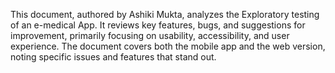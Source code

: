 This document, authored by Ashiki Mukta, analyzes the Exploratory testing of an e-medical App.
It reviews key features, bugs, and suggestions for improvement, primarily focusing on usability, accessibility, and user experience.
The document covers both the mobile app and the web version, noting specific issues and features that stand out.
